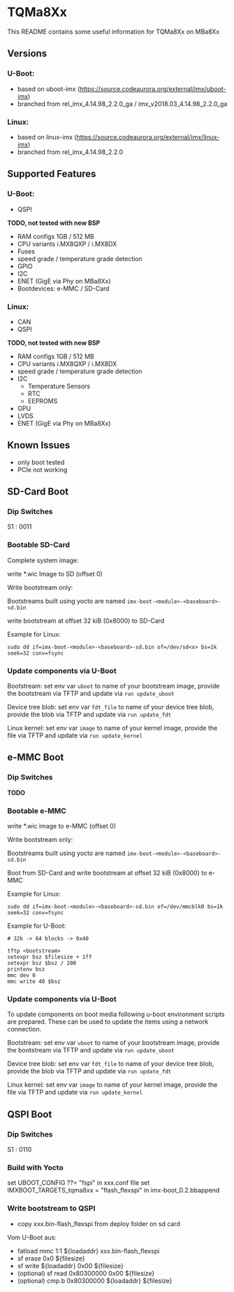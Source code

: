 # TQMa8Xx

This README contains some useful information for TQMa8Xx on MBa8Xx

## Versions

### U-Boot:

* based on uboot-imx (https://source.codeaurora.org/external/imx/uboot-imx)
* branched from rel\_imx\_4.14.98\_2.2.0\_ga / imx\_v2018.03\_4.14.98\_2.2.0\_ga

### Linux:

* based on linux-imx (https://source.codeaurora.org/external/imx/linux-imx)
* branched from rel\_imx\_4.14.98\_2.2.0

## Supported Features

### U-Boot:

* QSPI

**TODO, not tested with new BSP**

* RAM configs 1GB / 512 MB
* CPU variants i.MX8QXP / i.MX8DX
* Fuses
* speed grade / temperature grade detection
* GPIO
* I2C
* ENET (GigE via Phy on MBa8Xx)
* Bootdevices: e-MMC / SD-Card

### Linux:

* CAN
* QSPI

**TODO, not tested with new BSP**

* RAM configs 1GB / 512 MB
* CPU variants i.MX8QXP / i.MX8DX
* speed grade / temperature grade detection
* I2C
  * Temperature Sensors
  * RTC
  * EEPROMS
* GPU
* LVDS
* ENET (GigE via Phy on MBa8Xx)

## Known Issues

* only boot tested
* PCIe not working


## SD-Card Boot

### Dip Switches

S1 : 0011

### Bootable SD-Card

Complete system image:

write *.wic Image to SD (offset 0)

Write bootstream only:

Bootstreams built using yocto are named `imx-boot-<module>-<baseboard>-sd.bin`

write bootstream at offset 32 kiB (0x8000) to SD-Card

Example for Linux:

`sudo dd if=imx-boot-<module>-<baseboard>-sd.bin of=/dev/sd<x> bs=1k seek=32 conv=fsync`

### Update components via U-Boot

Bootstream: set env var `uboot` to name of your bootstream image, provide the
bootstream via TFTP and update via `run update_uboot`

Device tree blob: set env var `fdt_file` to name of your device tree blob,
provide the blob via TFTP and update via `run update_fdt`

Linux kernel: set env var `image` to name of your kernel image,
provide the file via TFTP and update via `run update_kernel`

## e-MMC Boot

### Dip Switches

**TODO**

### Bootable e-MMC

write *.wic image to e-MMC (offset 0)

Write bootstream only:

Bootstreams built using yocto are named `imx-boot-<module>-<baseboard>-sd.bin`

Boot from SD-Card and write bootstream at offset 32 kiB (0x8000) to e-MMC

Example for Linux:

`sudo dd if=imx-boot-<module>-<baseboard>-sd.bin of=/dev/mmcblk0 bs=1k seek=32 conv=fsync`

Example for U-Boot:

```
# 32k -> 64 blocks -> 0x40

tftp <bootstream>
setexpr bsz $filesize + 1ff
setexpr bsz $bsz / 200
printenv bsz
mmc dev 0
mmc write 40 $bsz
```

### Update components via U-Boot

To update components on boot media following u-boot environment scripts are
prepared. These can be used to update the items using a network connection.

Bootstream: set env var `uboot` to name of your bootstream image, provide the
bootstream via TFTP and update via `run update_uboot`

Device tree blob: set env var `fdt_file` to name of your device tree blob,
provide the blob via TFTP and update via `run update_fdt`

Linux kernel: set env var `image` to name of your kernel image,
provide the file via TFTP and update via `run update_kernel`

## QSPI Boot

### Dip Switches

S1 : 0110

### Build with Yocto

set UBOOT_CONFIG ??= "fspi" in xxx.conf file
set IMXBOOT_TARGETS_tqma8xx = "flash_flexspi" in imx-boot_0.2.bbappend

### Write bootstream to QSPI

- copy xxx.bin-flash_flexspi from deploy folder on sd card

Vom U-Boot aus: 
- fatload mmc 1:1 ${loadaddr} xxx.bin-flash_flexspi
- sf erase 0x0 ${filesize}
- sf write ${loadaddr} 0x00 ${filesize}
- (optional) sf read 0x80300000 0x00 ${filesize}
- (optional) cmp.b 0x80300000 ${loadaddr} ${filesize}

